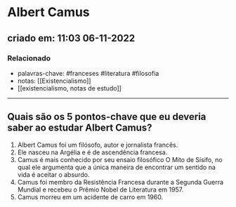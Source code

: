 # Albert Camus
## criado em: 11:03 06-11-2022

### Relacionado
- palavras-chave: #franceses #literatura  #filosofia 
- notas: [[Existencialismo]]
- [[existencialismo, notas de estudo]]
---
## Quais são os 5 pontos-chave que eu deveria saber ao estudar Albert Camus?

1. Albert Camus foi um filósofo, autor e jornalista francês.
2. Ele nasceu na Argélia e é de ascendência francesa.
3. Camus é mais conhecido por seu ensaio filosófico O Mito de Sísifo, no qual ele argumenta que a única maneira de encontrar um sentido na vida é aceitar o absurdo.
4. Camus foi membro da Resistência Francesa durante a Segunda Guerra Mundial e recebeu o Prêmio Nobel de Literatura em 1957.
5. Camus morreu em um acidente de carro em 1960.

